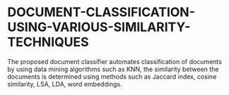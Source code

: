 # DOCUMENT-CLASSIFICATION-USING-VARIOUS-SIMILARITY-TECHNIQUES
The proposed document classifier automates classification of documents by using data mining algorithms such as KNN, the similarity between the documents is determined using methods such as Jaccard index, cosine similarity, LSA, LDA, word embeddings.
